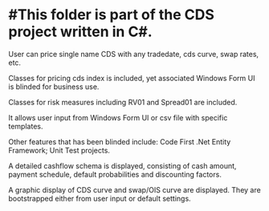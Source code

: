 #This folder is part of the CDS project written in C#.
========================================================
User can price single name CDS with any tradedate, cds curve, swap rates, etc.

Classes for pricing cds index is included, yet associated Windows Form UI is blinded for business use.

Classes for risk measures including RV01 and Spread01 are included.

It allows user input from Windows Form UI or csv file with specific templates.

Other features that has been blinded include: Code First .Net Entity Framework; Unit Test projects.

A detailed cashflow schema is displayed, consisting of cash amount, payment schedule, default probabilities and discounting factors.

A graphic display of CDS curve and swap/OIS curve are displayed. They are bootstrapped either from user input or default settings.

